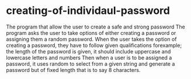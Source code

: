 # creating-of-individaul-password
The program that allow the user to create a safe and strong password
The program asks the user to take options of either creating a password or assigning them a random password.
When the user takes the option of creating a password, they have to follow given qualifications forexample;
the length of the password is given,
it should include uppercase and lowercase letters and numbers
Then when a user is to be assigned a password, it uses random to select from a given string and generate a password but of fixed length that is to say 8 characters.
